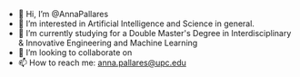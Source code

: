 - 👋 Hi, I’m @AnnaPallares
- 👀 I’m interested in Artificial Intelligence and Science in general.
- 🌱 I’m currently studying for a Double Master's Degree in Interdisciplinary & Innovative Engineering and Machine Learning
- 💞️ I’m looking to collaborate on 
- 📫 How to reach me: anna.pallares@upc.edu

<!---
AnnaPallares/AnnaPallares is a ✨ special ✨ repository because its `README.md` (this file) appears on your GitHub profile.
You can click the Preview link to take a look at your changes.
--->
